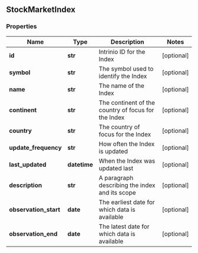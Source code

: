 ## StockMarketIndex

### Properties
Name | Type | Description | Notes
------------ | ------------- | ------------- | -------------
**id** | **str** | Intrinio ID for the Index | [optional] 
**symbol** | **str** | The symbol used to identify the Index | [optional] 
**name** | **str** | The name of the Index | [optional] 
**continent** | **str** | The continent of the country of focus for the Index | [optional] 
**country** | **str** | The country of focus for the Index | [optional] 
**update_frequency** | **str** | How often the Index is updated | [optional] 
**last_updated** | **datetime** | When the Index was updated last | [optional] 
**description** | **str** | A paragraph describing the index and its scope | [optional] 
**observation_start** | **date** | The earliest date for which data is available | [optional] 
**observation_end** | **date** | The latest date for which data is available | [optional] 



